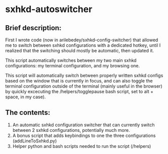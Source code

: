 # sxhkd-autoswitcher
## Brief description:

First I wrote code (now in arilebedey/sxhkd-config-switcher) that allowed me to switch between sxhkd configurations with a dedicated hotkey, until I realized that the switching should mostly be automatic, then updated it.

This script automatically switches between my two main sxhkd configurations: my terminal configuration, and my browsing one.

This script will automatically switch between properly written sxhkd configs based on the window that is currently in focus, and can also toggle the terminal configuration outside of the terminal (mainly useful in the browser) by quickly excecuting the /helpers/togglepause bash script, set to alt + space, in my case).

## The contents:

1. An automatic sxhkd configuration switcher that can currently switch between 2 sxhkd configurations, potentially much more.
2. A bonus script that adds keybindings to one the three configurations (addLineToSxhkd.py)
3. Helper python and bash scripts needed to run the script (/helpers)

